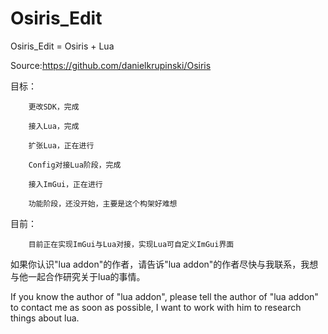# Osiris_Edit

Osiris_Edit = Osiris + Lua

Source:https://github.com/danielkrupinski/Osiris

目标：

		更改SDK，完成
		
		接入Lua，完成
		
		扩张Lua，正在进行
		
		Config对接Lua阶段，完成
		
		接入ImGui，正在进行
		
		功能阶段，还没开始，主要是这个构架好难想
		

目前：
		
		目前正在实现ImGui与Lua对接，实现Lua可自定义ImGui界面
		
		
		
		
如果你认识"lua addon"的作者，请告诉"lua addon"的作者尽快与我联系，我想与他一起合作研究关于lua的事情。

If you know the author of "lua addon", please tell the author of "lua addon" to contact me as soon as possible, I want to work with him to research things about lua.

